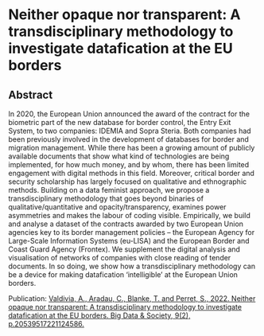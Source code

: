 # Neither opaque nor transparent: A transdisciplinary methodology to investigate datafication at the EU borders

## Abstract

In 2020, the European Union announced the award of the contract for the biometric part of the new database for border control, the Entry Exit System, to two companies: IDEMIA and Sopra Steria. Both companies had been previously involved in the development of databases for border and migration management. While there has been a growing amount of publicly available documents that show what kind of technologies are being implemented, for how much money, and by whom, there has been limited engagement with digital methods in this field. Moreover, critical border and security scholarship has largely focused on qualitative and ethnographic methods. Building on a data feminist approach, we propose a transdisciplinary methodology that goes beyond binaries of qualitative/quantitative and opacity/transparency, examines power asymmetries and makes the labour of coding visible. Empirically, we build and analyse a dataset of the contracts awarded by two European Union agencies key to its border management policies – the European Agency for Large-Scale Information Systems (eu-LISA) and the European Border and Coast Guard Agency (Frontex). We supplement the digital analysis and visualisation of networks of companies with close reading of tender documents. In so doing, we show how a transdisciplinary methodology can be a device for making datafication ‘intelligible’ at the European Union borders.

Publication: [Valdivia, A., Aradau, C., Blanke, T. and Perret, S., 2022. Neither opaque nor transparent: A transdisciplinary methodology to investigate datafication at the EU borders. Big Data & Society, 9(2), p.20539517221124586.](https://journals.sagepub.com/doi/full/10.1177/20539517221124586)
